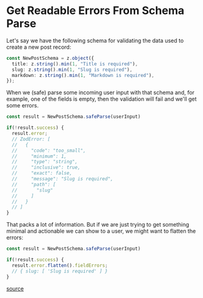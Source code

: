 # Get Readable Errors From Schema Parse

Let's say we have the following schema for validating the data used to create a
new post record:

```typescript
const NewPostSchema = z.object({
  title: z.string().min(1, "Title is required"),
  slug: z.string().min(1, "Slug is required"),
  markdown: z.string().min(1, "Markdown is required"),
});
```

When we (safe) parse some incoming user input with that schema and, for
example, one of the fields is empty, then the validation will fail and we'll
get some errors.

```typescript
const result = NewPostSchema.safeParse(userInput)

if(!result.success) {
  result.error;
  // ZodError: [
  //   {
  //     "code": "too_small",
  //     "minimum": 1,
  //     "type": "string",
  //     "inclusive": true,
  //     "exact": false,
  //     "message": "Slug is required",
  //     "path": [
  //       "slug"
  //     ]
  //   }
  // ]
}
```

That packs a lot of information. But if we are just trying to get something
minimal and actionable we can show to a user, we might want to flatten the
errors:

```typescript
const result = NewPostSchema.safeParse(userInput)

if(!result.success) {
  result.error.flatten().fieldErrors;
  // { slug: [ 'Slug is required' ] }
}
```

[source](https://github.com/colinhacks/zod/blob/master/ERROR_HANDLING.md#flattening-errors)
